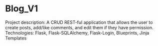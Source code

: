 # Blog_V1
Project description: A CRUD REST-ful application that allows the user to create posts, add/like comments, and edit
them if they have permission.
Technologies: Flask, Flask-SQLAlchemy, Flask-Login, Blueprints, Jinja Templates
